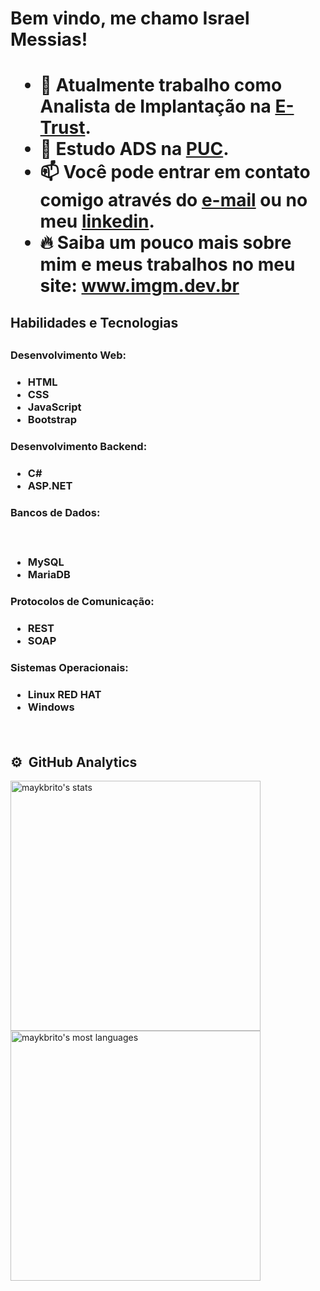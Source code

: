 <h1>Bem vindo, me chamo Israel Messias!<h1>

- 🔭 Atualmente trabalho como Analista de Implantação na [E-Trust](https://www.e-trust.com.br/).
- 🌱 Estudo ADS na [PUC](https://www.pucminas.br/destaques/Paginas/default.aspx).
- 📫 Você pode entrar em contato comigo através do [e-mail](mailto:israelmessias96@gmail.com) ou no meu [linkedin](https://www.linkedin.com/in/israelmessias96/).
- 🔥 Saiba um pouco mais sobre mim e meus trabalhos no meu site: www.imgm.dev.br
  
<h2>Habilidades e Tecnologias<h2>
<h3>Desenvolvimento Web:<h3>
 
- HTML
- CSS
- JavaScript
- Bootstrap
  <br>
<h3>Desenvolvimento Backend:<h3>
  
- C#
- ASP.NET
  <br>
<h3>Bancos de Dados:<h3><br>
  
- MySQL
- MariaDB
  <br>
<h3>Protocolos de Comunicação:<h3>
  
- REST
- SOAP
  <br>
<h3>Sistemas Operacionais:<h3>
  
- Linux RED HAT
- Windows
<br>

## ⚙️ &nbsp;GitHub Analytics

<p align="left">
<img width="400em" src="https://github-readme-stats.vercel.app/api?username=railom96&show_icons=true&theme=vision-friendly-dark" alt="maykbrito's stats"/>
  <br>
<img width="400em" src="https://github-readme-stats.vercel.app/api/top-langs/?username=railom96&layout=compact&theme=vision-friendly-dark" alt="maykbrito's most languages"/>
</p>

